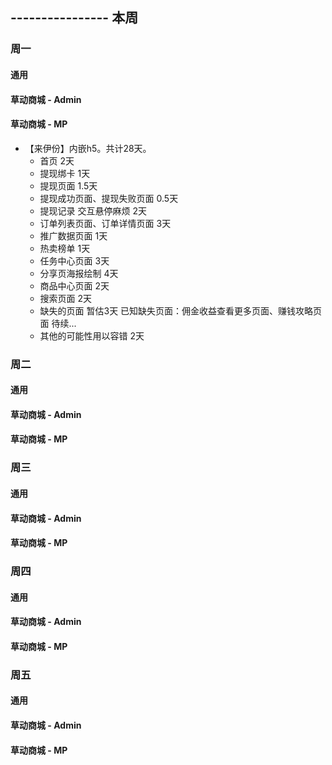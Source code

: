 ## ---------------- 本周

### 周一
#### 通用
#### 草动商城 - Admin
#### 草动商城 - MP
* 【来伊份】内嵌h5。共计28天。
  - 首页 2天
  - 提现绑卡 1天
  - 提现页面 1.5天
  - 提现成功页面、提现失败页面 0.5天
  - 提现记录 交互悬停麻烦 2天
  - 订单列表页面、订单详情页面 3天
  - 推广数据页面 1天
  - 热卖榜单 1天
  - 任务中心页面 3天
  - 分享页海报绘制 4天
  - 商品中心页面 2天
  - 搜索页面 2天
  - 缺失的页面 暂估3天 已知缺失页面：佣金收益查看更多页面、赚钱攻略页面 待续...
  - 其他的可能性用以容错 2天

### 周二
#### 通用
#### 草动商城 - Admin
#### 草动商城 - MP

### 周三
#### 通用
#### 草动商城 - Admin
#### 草动商城 - MP

### 周四
#### 通用
#### 草动商城 - Admin
#### 草动商城 - MP

### 周五
#### 通用
#### 草动商城 - Admin
#### 草动商城 - MP
